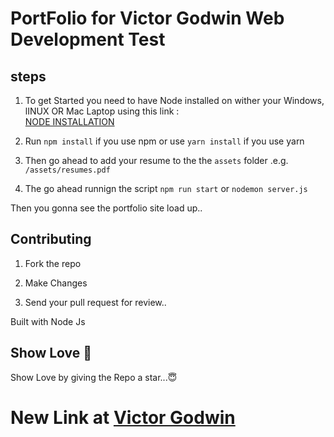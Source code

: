 
# PortFolio for Victor Godwin Web Development Test


## steps
1. To get Started you need to have Node installed on wither your Windows, lINUX OR Mac Laptop using this link : <br />
[NODE INSTALLATION](https://nodejs.org/en/) <br />

2. Run ``npm install`` if you use npm or use ``yarn install`` if you use yarn <br />

3. Then go ahead to add your resume to the the ``assets`` folder .e.g. ``/assets/resumes.pdf`` <br />

4. The go ahead runnign the script ``npm run start`` or ``nodemon server.js`` <br />

Then you gonna see the portfolio site load up..


## Contributing 

1. Fork the repo  <br />

2. Make Changes <br />

3. Send your pull request for review.. <br />

Built with Node Js

## Show Love 💓 

Show Love by giving the Repo a star...😇

# New Link at [Victor Godwin](https://vic-portfoilo-6e9de08cd5cc.herokuapp.com/)
